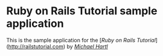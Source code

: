 # Ruby on Rails Tutorial sample application

This is the sample application for the [*Ruby on Rails Tutorial*] (http://railstutorial.com) by [*Michael Hartl*](http://about.me/brendanyong)